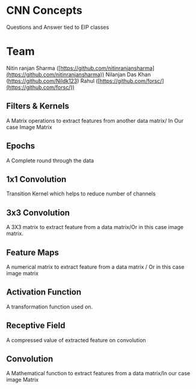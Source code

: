 # CNN Concepts 

Questions and Answer tied to EIP classes 


# Team

Nitin ranjan Sharma ([https://github.com/nitinranjansharma](https://github.com/nitinranjansharma))
Nilanjan Das Khan (https://github.com/Nildk123)
Rahul ([https://github.com/forsc/](https://github.com/forsc/))

## Filters & Kernels 

A Matrix operations to extract features from another data matrix/ In Our case Image Matrix

## Epochs

A Complete round through the data

## 1x1 Convolution
Transition Kernel which helps to reduce number of channels

## 3x3 Convolution
A 3X3 matrix to extract feature from a data matrix/Or in this case image matrix.

## Feature Maps

A numerical matrix to extract feature from a data matrix / Or in this case image matrix

## Activation Function

A transformation function used on.

## Receptive Field

A compressed value of extracted feature on convolution 

## Convolution
A Mathematical function to extract features from a data matrix/In our case image Matrix

